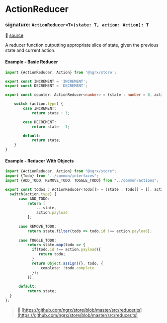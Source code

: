 # ActionReducer
### signature: `ActionReducer<T>(state: T, action: Action): T`

:file_folder: [source](https://github.com/ngrx/example-app/blob/master/src/reducers/index.ts)

A reducer function outputting appropriate slice of state, given the previous state and current action. 

#### Example - Basic Reducer
```ts
import {ActionReducer, Action} from '@ngrx/store';

export const INCREMENT = 'INCREMENT';
export const DECREMENT = 'DECREMENT';

export const counter: ActionReducer<number> = (state : number = 0, action : Action) => {

	switch (action.type) {
		case INCREMENT:
			return state + 1;

		case DECREMENT:
			return state - 1;

		default:
			return state;
	}
}
```

#### Example - Reducer With Objects
```ts
import {ActionReducer, Action} from "@ngrx/store";
import {Todo} from "../common/interfaces";
import {ADD_TODO, REMOVE_TODO, TOGGLE_TODO} from "../common/actions";

export const todos : ActionReducer<Todo[]> = (state : Todo[] = [], action: Action) => {
  switch(action.type) {
      case ADD_TODO:
          return [
              ...state,
              action.payload
          ];
      
      case REMOVE_TODO:
          return state.filter(todo => todo.id !== action.payload);
            
      case TOGGLE_TODO:
          return state.map(todo => {
            if(todo.id !== action.payload){
               return todo;
            }
            return Object.assign({}, todo, {
                complete: !todo.complete
            });
          });
          
      default:
          return state;
  }
};
```

> :file_folder: [https://github.com/ngrx/store/blob/master/src/reducer.ts](https://github.com/ngrx/store/blob/master/src/reducer.ts)
